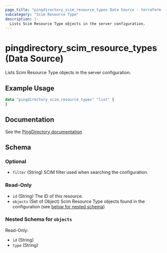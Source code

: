 ```yaml
---
page_title: "pingdirectory_scim_resource_types Data Source - terraform-provider-pingdirectory"
subcategory: "Scim Resource Type"
description: |-
  Lists Scim Resource Type objects in the server configuration.
---
```


# pingdirectory_scim_resource_types (Data Source)

Lists Scim Resource Type objects in the server configuration.

## Example Usage

```terraform
data "pingdirectory_scim_resource_types" "list" {
}
```

## Documentation
See the [PingDirectory documentation](https://docs.pingidentity.com/r/en-us/pingdirectory-93/pd_proxy_config_ldap_mapped_scim_resource_type)

<!-- schema generated by tfplugindocs -->
## Schema

### Optional

- `filter` (String) SCIM filter used when searching the configuration.

### Read-Only

- `id` (String) The ID of this resource.
- `objects` (Set of Object) Scim Resource Type objects found in the configuration (see [below for nested schema](#nestedatt--objects))

<a id="nestedatt--objects"></a>
### Nested Schema for `objects`

Read-Only:

- `id` (String)
- `type` (String)

